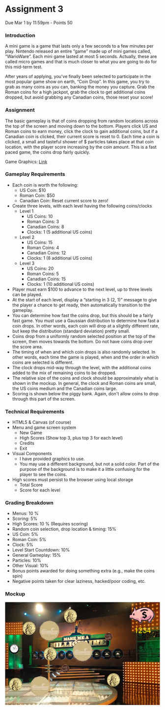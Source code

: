 Assignment 3
============

Due Mar 1 by 11:59pm - Points 50

### Introduction

A mini game is a game that lasts only a few seconds to a few minutes per play. Nintendo released an entire “game” made up of mini games called, “WarioWare”.  Each mini game lasted at most 5 seconds.  Actually, these are called micro games and that is much closer to what you are going to do for this mid-term test.

After years of applying, you've finally been selected to participate in the most popular game show on earth, “Coin Drop”. In this game, you try to grab as many coins as you can, banking the money you capture. Grab the Roman coins for a high jackpot, grab the clock to get additional coins dropped, but avoid grabbing any Canadian coins, those reset your score!

### Assignment

The basic gameplay is that of coins dropping from random locations across the top of the screen and moving down to the bottom. Players click US and Roman coins to earn money, click the clock to gain additional coins, but if a Canadian coin is clicked, their current score is reset to 0. Each time a coin is clicked, a small and tasteful shower of $ particles takes place at that coin location, with the player score increasing by the coin amount. This is a fast paced game, the coins drop fairly quickly.

Game Graphics: [Link](assignment/assign3-images.zip)

### Gameplay Requirements

* Each coin is worth the following:
  * US Coin: $10
  * Roman Coin: $50
  * Canadian Coin: Reset current score to zero!
* Create three levels, with each level having the following coins/clocks
  * Level 1
    * US Coins: 10
    * Roman Coins: 3
    * Canadian Coins: 8
    * Clocks: 1 (5 additional US coins)
  * Level 2
    * US Coins: 15
    * Roman Coins: 4
    * Canadian Coins: 12
    * Clocks: 1 (8 additional US coins)
  * Level 3
    * US Coins: 20
    * Roman Coins: 5
    * Canadian Coins: 15
    * Clocks: 1 (10 additional US coins)
* Player must earn $100 to advance to the next level, up to three levels can be played.
* At the start of each level, display a “starting in 3 (2, 1)” message to give the player a chance to get ready, then automatically transition to the gameplay.
* You can determine how fast the coins drop, but this should be a fairly fast game. You must use a Gaussian distribution to determine how fast a coin drops. In other words, each coin will drop at a slightly different rate, but keep the distribution (standard deviation) pretty small.
* Coins drop from a uniformly random selected position at the top of the screen, then moves towards the bottom. Do not have coins drop over the score area.
* The timing of when and which coin drops is also randomly selected. In other words, each time the game is played, when and the order in which coins are selected is different.
* The clock drops mid-way through the level, with the additional coins added to the mix of remaining coins to be dropped.
* The relative size of the coins and clock should be approximately what is shown in the mockup. In general, the clock and Roman coins are small, the US coins medium and the Canadian coins large.
* Scoring is shown below the piggy bank. Again, don't allow coins to drop through this part of the screen.

### Technical Requirements

* HTML5 & Canvas (of course)
* Menu and game screen system
  * New Game
  * High Scores (Show top 3, plus top 3 for each level)
  * Credits
  * Exit
* Visual Components
  * I have provided graphics to use.
  * You may use a different background, but not a solid color. Part of the purpose of the background is to make it a little confusing for the player to see the coins.
* High scores must persist to the browser using local storage
  * Total Score
  * Score for each level

### Grading Breakdown

* Menus: 10 %
* Scoring: 5%
* High Scores: 10 % (Requires scoring)
* Random coin selection, drop location & timing: 15%
* US Coin: 5%
* Roman Coin: 5%
* Clock: 5%
* Level Start Countdown: 10%
* General Gameplay: 15%
* Particles: 10%
* Other Visual: 10%
* Bonus points awarded for doing something extra (e.g., make the coins spin)
* Negative points taken for clear laziness, hacked/poor coding, etc.

### Mockup

![Mockup](assignment/mockup.png)
